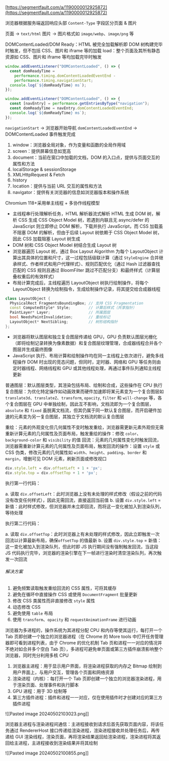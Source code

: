 [https://segmentfault.com/a/1190000012925872](https://segmentfault.com/a/1190000012925872)

浏览器根据服务端返回响应头部 `Content-Type` 字段区分页面 & 图片

页面 -> `text/html`
图片 -> 图片格式如 `image/webp`、`image/png` 等

DOMContentLoaded/DOM Ready：HTML 被完全加载解析即 DOM 树构建完毕时触发，但不包括 CSS、图片和 iframe 等的加载
load：整个页面及其所有静态资源如 CSS、图片和 iframe 等均加载完毕时触发

```js
window.addEventListener("DOMContentLoaded", () => {
  const domReadyTime =
    performance.timing.domContentLoadedEventEnd -
    performance.timing.navigationStart; 
  console.log(`${domReadyTime} ms`);
});

window.addEventListener("DOMContentLoaded", () => {
  const [navEntry] = performance.getEntriesByType("navigation");
  const domReadyTime = navEntry.domContentLoadedEventEnd;
  console.log(`${domReadyTime} ms`);
});
```

`navigationStart` -> 浏览器开始导航
`domContentLoadedEventEnd` -> DOMContentLoaded 事件触发完成

1. window：浏览器全局对象，作为变量和函数的全局作用域
2. screen：提供屏幕信息如宽高
3. document：当前在窗口中加载的文档，DOM 的入口点，提供与页面交互的属性和方法
4. localStorage & sessionStorage
5. XMLHttpRequest & Fetch
6. history
7. location：提供与当前 URL 交互的属性和方法
8. navigator：提供有关浏览器的信息如浏览器版本和操作系统

Chromium 118+采用单主线程 + 多协作线程模型

- 主线程串行处理解析任务，HTML 解析器流式解析 HTML 生成 DOM 树，解析 CSS 生成 CSS Object Model 树，若遇到内联且无 async/defer 的 JavaScript 则立即停止 DOM 解析，下载并执行 JavaScript，而 CSS 加载虽不阻塞 DOM 的解析，但由于后续 Layout 树依赖于 CSS Object Model 树，因此 CSS 加载阻塞 Layout 树生成
- DOM 树和 CSS Object Model 树结合生成 Layout 树
- 浏览器遍历 Layout 树，通过 Box Layout Algorithm 为每个 LayoutObject 计算出其具体的位置和尺寸，这一过程包括级联计算（通过 `StyleEngine` 合并继承样式、作者样式和用户代理样式）、规则匹配优化（通过 Hash 过滤器查找匹配的 CSS 规则且通过 BloomFilter 跳过不匹配分支）和最终样式（计算层叠权重后的有效样式）
- 布局计算完成后，主线程遍历 LayoutObject 树执行绘制操作，将每个 LayoutObject 转换为绘制指令，生成绘制操作记录，将其提交给合成器线程

```cpp
class LayoutObject {
  PhysicalRect FragmentsBoundingBox; // 支持 CSS Fragmentation
  const ComputedStyle* Style;        // 计算后样式（共享指针）
  PaintLayer* Layer;                 // 所属图层
  bool NeedsPaintInvalidation;       // 重绘标记
  LayoutObject* NextSibling;         // 树形结构指针
};
```

- 浏览器将默认图层和独立复合图层传递给 GPU，GPU 负责默认图层光栅化（即将绘制记录转换为像素数据）和复合图层纹理管理，合成器线程合并各个图层并生成最终图像
- JavaScript 执行、布局计算和绘制操作均在同一主线程上依次进行，避免多线程操作 DOM 时出现的竞态问题，但同时，定时器、网络和 GPU 等任务则由定时器线程、网络线程和 GPU 或其他线程处理，再通过事件队列通知主线程更新

普通图层：默认图层类型，其渲染包括布局、绘制和合成，这些操作在 CPU 执行
复合图层：为优化特定操作如动画效果而硬件加速即将某元素变为一个复合图层如 `translate3d`、`translateZ`、`transform`, `opacity`, `filter` 和 `will-change` 等，各个复合图层在 GPU 中单独绘制，因此互不影响，文档流即为一个复合图层，`absolute` 和 `fixed` 虽脱离文档流，但其仍属于同一默认复合图层，而开启硬件加速的元素变为另一复合图层，其独立于文档流的默认复合图层

重绘：元素的外观变化但几何属性不变时触发重绘，浏览器需更新元素外观但无需重新计算元素的几何属性及页面布局，触发重绘的操作：修改 `color`、`background-color` 和 `visibility` 的值
回流：元素的几何属性变化时触发回流，浏览器需重新计算元素的几何属性及页面布局，触发回流的操作：设置 `style` 或 CSS 伪类，修改元素的几何属性如 `width`、`height`、`padding`、`border` 和 `margin`，增删可见 DOM 元素，刷新页面或修改视口

```js
div.style.left = div.offsetLeft + 1 + 'px';
div.style.top = div.offsetTop + 1 + 'px';
```

执行第一行代码：

a. 读取 `div.offsetLeft`：此时浏览器上没有未处理的样式修改（假设之前的代码没有改变任何样式），因此无需回流，直接返回当前值
b. 设置 `div.style.left` = 新值：此时样式修改，但浏览器并未立即回流，而将这一变化被加入到渲染队列，等待处理

执行第二行代码：

a. 读取 `div.offsetTop`：此时浏览器上有未处理的样式修改，因此立即触发一次回流以计算最新布局，确保`offsetTop` 的值最新
b. 设置 `div.style.top` = 新值：这一变化被加入到渲染队列，但此时即 JS 执行期间没有强制触发回流，当这段 JS 代码执行完毕，浏览器的渲染引擎在下一帧进行渲染时清空渲染队列，再次触发一次回流

###### 解决方案

1. 避免频繁读取触发重绘回流的 CSS 属性，可将其缓存
2. 避免在循环中直接操作 CSS 或使用 `DocumentFragment` 批量更新
3. 修改 CSS 类属性而非直接修改 `style` 属性
4. 动态修改 CSS
5. 避免使用 `table` 布局
6. 使用 `transform`、`opacity` 和 `requestAnimationFrame` 进行动画

浏览器为多进程的，操作系统为其进程分配 CPU 和内存等使其运行，每打开一个 Tab 页即创建一个独立的浏览器进程（在 Chrome 的 More tools 中打开任务管理器即可看到进程列表，由于 Chrome 的优化机制 Tab 页和进程一一对应的情况并不绝对如合并多个空白 Tab 页），多进程可避免单页面或第三方插件崩溃影响整个浏览器，同时充分利用多核 CPU

1. 浏览器主进程：用于显示用户界面，将渲染进程获取的内存之 Bitmap 绘制到用户界面上，与用户交互，管理各个页面和网络资源
2. 渲染进程（内核）：每打开一个 Tab 页即创建一个独立的浏览器渲染进程，用于渲染页面、处理事件和执行脚本
3. GPU 进程：用于 3D 绘制等
4. 第三方插件进程：插件和进程一一对应，仅在使用插件时才创建对应的第三方插件进程

![[Pasted image 20240502103023.png]]

浏览器主进程与渲染进程间通信：主进程接收到请求后首先获取页面内容，将该任务通过 RendererHost 接口传递给渲染进程，渲染进程接收并处理任务后，再传递给 GUI 渲染线程，渲染页面，再将渲染结果返回给渲染进程，渲染进程将其返回给主进程，主进程接收到渲染结果并将其绘制

![[Pasted image 20240502100855.png]]

